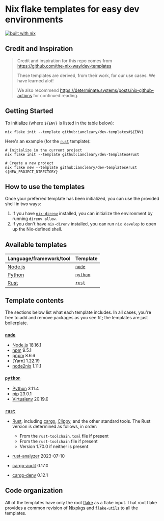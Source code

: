 # Nix flake templates for easy dev environments

[![built with nix](https://builtwithnix.org/badge.svg)](https://builtwithnix.org)

## Credit and Inspiration

> Credit and inspiration for this repo comes from https://github.com/the-nix-way/dev-templates
>
> These templates are derived, from their work, for our use cases.  We have learned alot!
>
> We also recommend https://determinate.systems/posts/nix-github-actions for continued reading.

## Getting Started

To initialize (where `${ENV}` is listed in the table below):

```shell
nix flake init --template github:iancleary/dev-templates#${ENV}
```

Here's an example (for the [`rust`](./rust) template):

```shell
# Initialize in the current project
nix flake init --template github:iancleary/dev-templates#rust

# Create a new project
nix flake new --template github:iancleary/dev-templates#rust ${NEW_PROJECT_DIRECTORY}
```

## How to use the templates

Once your preferred template has been initialized, you can use the provided shell in two ways:

1. If you have [`nix-direnv`][nix-direnv] installed, you can initialize the environment by running `direnv allow`.
2. If you don't have `nix-direnv` installed, you can run `nix develop` to open up the Nix-defined shell.

## Available templates

| Language/framework/tool | Template              |
| :---------------------- | :-------------------- |
| [Node.js][node]         | [`node`](./node/)     |
| [Python]                | [`python`](./python/) |
| [Rust]                  | [`rust`](./rust/)     |

## Template contents

The sections below list what each template includes. In all cases, you're free to add and remove packages as you see fit; the templates are just boilerplate.

### [`node`](./node/)

- [Node.js][node] 18.16.1
- [npm] 9.5.1
- [pnpm] 8.6.6
- [Yarn] 1.22.19
- [node2nix] 1.11.1

### [`python`](./python/)

- [Python] 3.11.4
- [pip] 23.0.1
- [Virtualenv] 20.19.0

### [`rust`](./rust/)

- [Rust], including [cargo], [Clippy], and the other standard tools. The Rust version is determined as follows, in order:

  - From the `rust-toolchain.toml` file if present
  - From the `rust-toolchain` file if present
  - Version 1.70.0 if neither is present

- [rust-analyzer] 2023-07-10
- [cargo-audit] 0.17.0
- [cargo-deny] 0.12.1

## Code organization

All of the templates have only the root [flake](./flake.nix) as a flake input. That root flake provides a common revision of [Nixpkgs] and [`flake-utils`][flake-utils] to all the templates.

[cargo]: https://doc.rust-lang.org/cargo
[cargo-audit]: https://crates.io/crates/cargo-audit
[cargo-deny]: https://crates.io/crates/cargo-deny
[clippy]: https://github.com/rust-lang/rust-clippy
[flake-utils]: https://github.com/numtide/flake-utils
[nix-direnv]: https://github.com/nix-community/nix-direnv
[nixpkgs]: https://github.com/NixOS/nixpkgs
[node]: https://nodejs.org
[node2nix]: https://github.com/svanderburg/node2nix
[npm]: https://npmjs.org
[pip]: https://pypi.org/project/pip
[pnpm]: https://pnpm.io
[python]: https://python.org
[rust]: https://rust-lang.org
[rust-analyzer]: https://rust-analyzer.github.io
[virtualenv]: https://pypi.org/project/virtualenv
